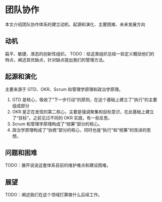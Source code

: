 # 团队协作

本文介绍团队协作体系的建立动机、起源和演化、主要困难、未来发展方向

## 动机

扁平、敏捷、液态的创新性组织。
TODO：给这类组织总结一些定义概括他们的特点，阐述其优缺点，针对缺点提出我们的管理方法。

## 起源和演化

主要来源于 GTD、OKR、Scrum 和管理学原理和政治学原理。
1. GTD 是核心，吸收了“下一步行动”的原则，在这个基础上建立了“执行”的主要组成部分
2. OKR 是正在发现的第二核心，主要是强调聚集和目标意识，在此基础上建立了“目标”。之前见过不同的 OKR 实践，有一些反思。
3. Scrum 和管理学原理构成了“统筹”部分的核心。
4. 政治学原理构成了“协商”部分的核心，同时也是“执行”和“统筹”的改进的思想。


## 问题和困难

TODO：展开说说这套体系目前的维护难点和建设困难。 

## 展望

TODO：阐述我们在这个领域打算做什么后续工作。


